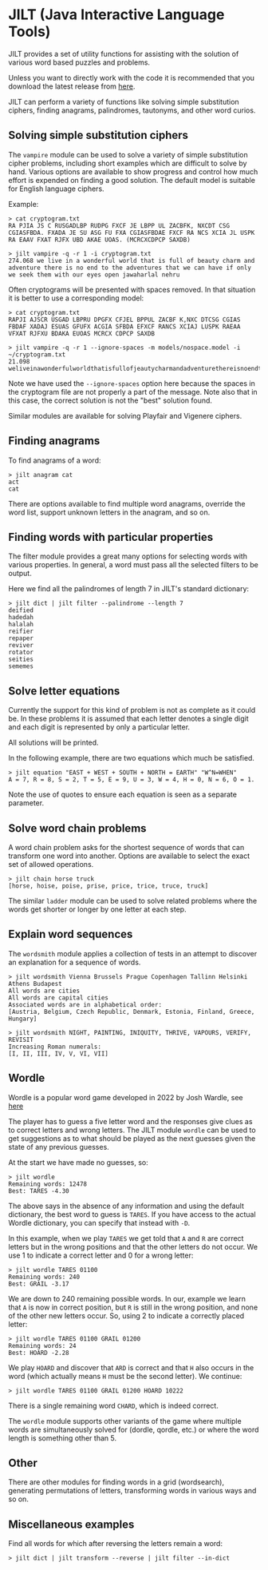 # JILT (Java Interactive Language Tools)

JILT provides a set of utility functions for assisting with the
solution of various word based puzzles and problems.

Unless you want to directly work with the code it is recommended that
you download the latest release from
[here](https://github.com/archmageirvine/jilt/releases).

JILT can perform a variety of functions like solving simple
substitution ciphers, finding anagrams, palindromes, tautonyms, and
other word curios.

## Solving simple substitution ciphers

The `vampire` module can be used to solve a variety of simple
substitution cipher problems, including short examples which are
difficult to solve by hand. Various options are available to show
progress and control how much effort is expended on finding a good
solution. The default model is suitable for English language ciphers.

Example:

```
> cat cryptogram.txt
RA PJIA JS C RUSGADLBP RUDPG FXCF JE LBPP UL ZACBFK, NXCDT CSG
CGIASFBDA. FXADA JE SU ASG FU FXA CGIASFBDAE FXCF RA NCS XCIA JL USPK
RA EAAV FXAT RJFX UBD AKAE UOAS. (MCRCXCDPCP SAXDB)

> jilt vampire -q -r 1 -i cryptogram.txt
274.068 we live in a wonderful world that is full of beauty charm and adventure there is no end to the adventures that we can have if only we seek them with our eyes open jawaharlal nehru
```

Often cryptograms will be presented with spaces removed. In that
situation it is better to use a corresponding model:

```
> cat cryptogram.txt
RAPJI AJSCR USGAD LBPRU DPGFX CFJEL BPPUL ZACBF K,NXC DTCSG CGIAS
FBDAF XADAJ ESUAS GFUFX ACGIA SFBDA EFXCF RANCS XCIAJ LUSPK RAEAA
VFXAT RJFXU BDAKA EUOAS MCRCX CDPCP SAXDB

> jilt vampire -q -r 1 --ignore-spaces -m models/nospace.model -i ~/cryptogram.txt
21.098 weliveinawonderfulworldthatisfullofjeautycharmandadventurethereisnoendtotheadventuresthatwecanhaveifonlyweseekthemwithoureyesogenbawaharlalnehru
```

Note we have used the `--ignore-spaces` option here because the spaces
in the cryptogram file are not properly a part of the message.  Note
also that in this case, the correct solution is not the "best"
solution found.

Similar modules are available for solving Playfair and Vigenere ciphers.

## Finding anagrams

To find anagrams of a word:

```
> jilt anagram cat
act
cat
```

There are options available to find multiple word anagrams, override
the word list, support unknown letters in the anagram, and so on.

## Finding words with particular properties

The filter module provides a great many options for selecting words
with various properties. In general, a word must pass all the selected
filters to be output.

Here we find all the palindromes of length 7 in JILT's standard dictionary:

```
> jilt dict | jilt filter --palindrome --length 7
deified
hadedah
halalah
reifier
repaper
reviver
rotator
seities
sememes
```

## Solve letter equations

Currently the support for this kind of problem is not as complete as
it could be. In these problems it is assumed that each letter denotes
a single digit and each digit is represented by only a particular
letter.

All solutions will be printed.

In the following example, there are two equations which much be satisfied.

```
> jilt equation "EAST + WEST + SOUTH + NORTH = EARTH" "W^N=WHEN"
A = 7, R = 8, S = 2, T = 5, E = 9, U = 3, W = 4, H = 0, N = 6, O = 1.
```

Note the use of quotes to ensure each equation is seen as a separate parameter.

## Solve word chain problems

A word chain problem asks for the shortest sequence of words that can
transform one word into another. Options are available to select the
exact set of allowed operations.

```
> jilt chain horse truck
[horse, hoise, poise, prise, price, trice, truce, truck]
```

The similar `ladder` module can be used to solve related problems where
the words get shorter or longer by one letter at each step.

## Explain word sequences

The `wordsmith` module applies a collection of tests in an attempt to
discover an explanation for a sequence of words.

```
> jilt wordsmith Vienna Brussels Prague Copenhagen Tallinn Helsinki Athens Budapest
All words are cities
All words are capital cities
Associated words are in alphabetical order:
[Austria, Belgium, Czech Republic, Denmark, Estonia, Finland, Greece, Hungary]

> jilt wordsmith NIGHT, PAINTING, INIQUITY, THRIVE, VAPOURS, VERIFY, REVISIT
Increasing Roman numerals:
[I, II, III, IV, V, VI, VII]
```

## Wordle

Wordle is a popular word game developed in 2022 by Josh Wardle, see
[here](https://www.nytimes.com/games/wordle/index.html)

The player has to guess a five letter word and the responses give clues
as to correct letters and wrong letters. The JILT module `wordle` can
be used to get suggestions as to what should be played as the next
guesses given the state of any previous guesses.

At the start we have made no guesses, so:

```
> jilt wordle
Remaining words: 12478
Best: TARES -4.30
```

The above says in the absence of any information and using the default
dictionary, the best word to guess is `TARES`. If you have access to the
actual Wordle dictionary, you can specify that instead with `-D`.

In this example, when we play `TARES` we get told that `A` and `R` are
correct letters but in the wrong positions and that the other letters
do not occur. We use 1 to indicate a correct letter and 0 for a wrong
letter:

```
> jilt wordle TARES 01100
Remaining words: 240
Best: GRAIL -3.17
```

We are down to 240 remaining possible words. In our, example we learn
that `A` is now in correct position, but `R` is still in the wrong
position, and none of the other new letters occur. So, using 2 to
indicate a correctly placed letter:

```
> jilt wordle TARES 01100 GRAIL 01200
Remaining words: 24
Best: HOARD -2.28
```

We play `HOARD` and discover that `ARD` is correct and that `H` also
occurs in the word (which actually means `H` must be the second letter).
We continue:

```
> jilt wordle TARES 01100 GRAIL 01200 HOARD 10222
```

There is a single remaining word `CHARD`, which is indeed correct.

The `wordle` module supports other variants of the game where multiple
words are simultaneously solved for (dordle, qordle, etc.) or where
the word length is something other than 5.

## Other

There are other modules for finding words in a grid (wordsearch),
generating permutations of letters, transforming words in various ways
and so on.

## Miscellaneous examples

Find all words for which after reversing the letters remain a word:

```
> jilt dict | jilt transform --reverse | jilt filter --in-dict
```
